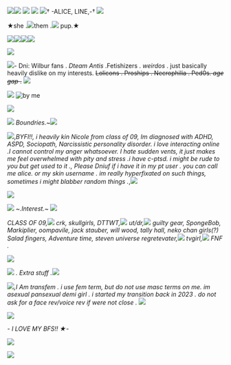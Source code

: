 ![](https://64.media.tumblr.com/8d2ad943b2b386c742d77459ed7e836b/000b0fc4491a80ca-da/s250x400/f7924291848cb842f14824f5b86078372490c16b.gif)![](https://64.media.tumblr.com/8d2ad943b2b386c742d77459ed7e836b/000b0fc4491a80ca-da/s250x400/f7924291848cb842f14824f5b86078372490c16b.gif)
![](https://files.catbox.moe/nxeobp.png)
![](https://files.catbox.moe/sl7165.png)
![](https://files.catbox.moe/7kj5md.jpg)† -ALICE, LINE,-† ![](https://files.catbox.moe/1o1r7q.jpg)

  ★she .![](https://files.catbox.moe/wmjpwz.gif)them .![](https://files.catbox.moe/wmjpwz.gif) pup.★

![](https://files.catbox.moe/y9k04x.png)![](https://files.catbox.moe/fti1wn.png)![](https://files.catbox.moe/rhxqfw.png)![](https://files.catbox.moe/26b0xj.png)

![](https://files.catbox.moe/sl7165.png)

![](https://files.catbox.moe/eu2kpx.gif)- Dni: Wilbur fans . *Dteam Antis* .Fetishizers . *weirdos* . just basically heavily dislike on my interests.  ~~Lolicons . Proships . Necrophilia . Ped0s. *age gap* .~~
![](https://files.catbox.moe/eu2kpx.gif)

 ![](https://files.catbox.moe/bj56lf.gif)
![by me](https://files.catbox.moe/1oxpyn.gif)

![](https://files.catbox.moe/pct622.png)

![](https://files.catbox.moe/mpveh5.gif) *Boundries.~*![](https://files.catbox.moe/mpveh5.gif)

![](https://files.catbox.moe/7kj5md.jpg),*BYFI!!, i heavily kin Nicole from class of 09, Im diagnosed with ADHD, ASPD, Sociopath, Narcissistic personality disorder. i love interacting online .I cannot control my anger whatsoever. I hate sudden vents, it just makes me feel overwhelmed with pity and stress .i have c-ptsd. i might be rude to you but get used to it ., Please Dniuf if i have it in my pt user . you can call me alice. or my skin username . im really hyperfixated on such things, sometimes i might blabber random things .*,![](https://files.catbox.moe/1o1r7q.jpg)

![](https://files.catbox.moe/oh0dmz.jpeg)

![](https://64.media.tumblr.com/45d0b32157c03aba6bf3317ff3290635/ab4038e9faf38e59-8f/s75x75_c1/51c8e4b396bfe85b49a8be1b420cfd52a4933b21.gif) *~.Interest.~* ![](https://64.media.tumblr.com/45d0b32157c03aba6bf3317ff3290635/ab4038e9faf38e59-8f/s75x75_c1/51c8e4b396bfe85b49a8be1b420cfd52a4933b21.gif) 

*CLASS OF 09,![](https://file.garden/ZTPKSmyz9k4k9wFy/resources/prismdump/ezgif.com-gif-maker_28.gif) crk, skullgirls, DTTWT,![](https://file.garden/ZTPKSmyz9k4k9wFy/resources/prismdump/ezgif.com-gif-maker_28.gif) ut/dr,![](https://file.garden/ZTPKSmyz9k4k9wFy/resources/prismdump/ezgif.com-gif-maker_28.gif) guilty gear, SpongeBob, Markiplier, oompavile, jack stauber, will wood, tally hall, neko chan girls(?) Salad fingers, Adventure time, steven universe regretevater,![](https://file.garden/ZTPKSmyz9k4k9wFy/resources/prismdump/ezgif.com-gif-maker_28.gif) tvgirl,![](https://file.garden/ZTPKSmyz9k4k9wFy/resources/prismdump/ezgif.com-gif-maker_28.gif) FNF .*

![](https://files.catbox.moe/o6x4nb.gif)

![](https://files.catbox.moe/eu2kpx.gif) *. Extra stuff .*![](https://files.catbox.moe/eu2kpx.gif)

![](https://files.catbox.moe/wmjpwz.gif)*,I Am transfem . i use fem term, but do not use masc terms on me. im asexual pansexual demi girl . i started my transition back in 2023 . do not ask for a face rev/voice rev if were not close .*
![](https://files.catbox.moe/wmjpwz.gif)

![](https://blinkies.cafe/b/display/0190-hittingfloor.gif)

*- I LOVE MY BFS!! ★-*

![](https://64.media.tumblr.com/f6bb0c8e5c2cff9bf8ae55ed3faa2801/b59f062936d97eb7-d9/s250x400/e3fbbffa67a8fe8def202b148023c657cd9de4f1.gif)

![](https://files.catbox.moe/8zk1bp.png)